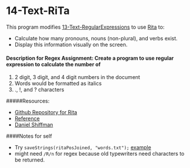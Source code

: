 # 14-Text-RiTa
This program modifies [13-Text-RegularExpressions](https://github.com/NikhilRO/Grade12_Assignments/tree/master/13-Text-RegularExpressions) to use [Rita](https://rednoise.org/rita) to:
* Calculate how many pronouns, nouns (non-plural), and verbs exist.
* Display this information visually on the screen.

#### Description for Regex Assignment: Create a program to use regular expression to calculate the number of 
1. 2 digit, 3 digit, and 4 digit numbers in the document
2. Words would be formatted as italics
3. ., !, and ? characters

#####Resources:
* [Github Repository for Rita](https://github.com/dhowe/RiTaJS)
* [Reference](http://www.rednoise.org/rita/reference/)
* [Daniel Shiffman](https://www.youtube.com/watch?v=lIPEvh8HbGQ)

####Notes for self
* Try `saveStrings(ritaPosJoined, "words.txt");` [example](https://github.com/NikhilRO/Grade12_Assignments/blob/e736d7d01491a3d863f63c0bd3b99516ec0a083c/15-Text-SortingAlgorithms/sketch.js#L26)
* might need `/R/n` for regex because old typewriters need characters to be returned. 

